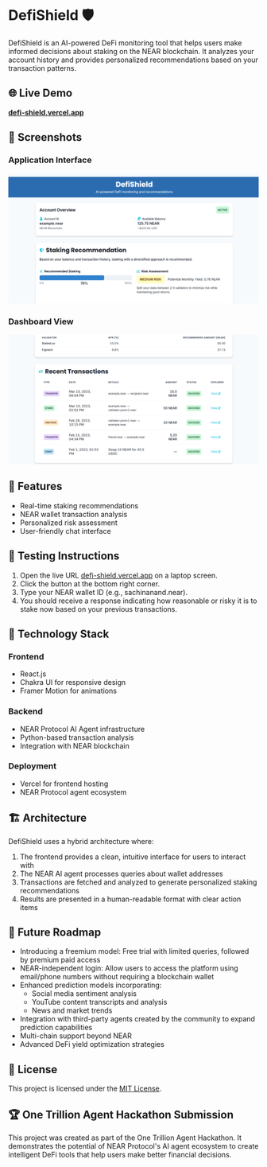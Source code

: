 # DefiShield 🛡️

DefiShield is an AI-powered DeFi monitoring tool that helps users make informed decisions about staking on the NEAR blockchain. It analyzes your account history and provides personalized recommendations based on your transaction patterns.

## 🌐 Live Demo

**[defi-shield.vercel.app](https://defi-shield.vercel.app)**

## 📸 Screenshots

### Application Interface
![Application Interface](assets/Screenshot%202025-03-02%20000517.png)

### Dashboard View
![Dashboard View](assets/Screenshot%202025-03-02%20000539.png)

## 🚀 Features

- Real-time staking recommendations
- NEAR wallet transaction analysis
- Personalized risk assessment
- User-friendly chat interface

## 🧪 Testing Instructions

1. Open the live URL [defi-shield.vercel.app](https://defi-shield.vercel.app) on a laptop screen.
2. Click the button at the bottom right corner.
3. Type your NEAR wallet ID (e.g., sachinanand.near).
4. You should receive a response indicating how reasonable or risky it is to stake now based on your previous transactions.

## 🔧 Technology Stack

### Frontend
- React.js
- Chakra UI for responsive design
- Framer Motion for animations

### Backend
- NEAR Protocol AI Agent infrastructure
- Python-based transaction analysis
- Integration with NEAR blockchain

### Deployment
- Vercel for frontend hosting
- NEAR Protocol agent ecosystem

## 🏗️ Architecture

DefiShield uses a hybrid architecture where:
1. The frontend provides a clean, intuitive interface for users to interact with
2. The NEAR AI agent processes queries about wallet addresses
3. Transactions are fetched and analyzed to generate personalized staking recommendations
4. Results are presented in a human-readable format with clear action items

## 🔮 Future Roadmap

- Introducing a freemium model: Free trial with limited queries, followed by premium paid access
- NEAR-independent login: Allow users to access the platform using email/phone numbers without requiring a blockchain wallet
- Enhanced prediction models incorporating:
  - Social media sentiment analysis
  - YouTube content transcripts and analysis
  - News and market trends
- Integration with third-party agents created by the community to expand prediction capabilities
- Multi-chain support beyond NEAR
- Advanced DeFi yield optimization strategies

## 📜 License

This project is licensed under the [MIT License](LICENSE).

## 🏆 One Trillion Agent Hackathon Submission

This project was created as part of the One Trillion Agent Hackathon. It demonstrates the potential of NEAR Protocol's AI agent ecosystem to create intelligent DeFi tools that help users make better financial decisions.

